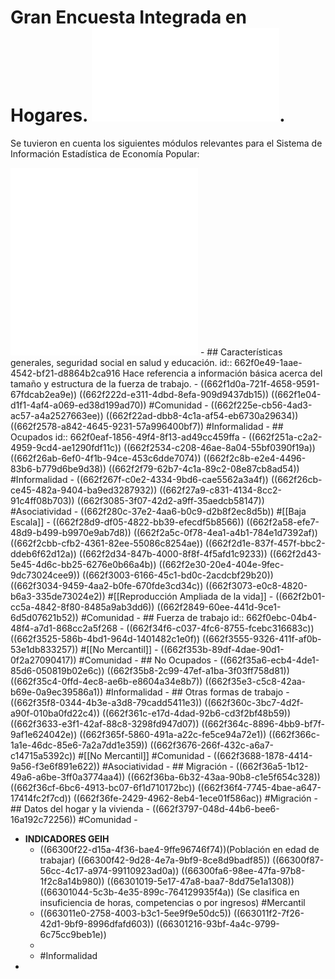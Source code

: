 # Gran Encuesta Integrada en Hogares.  ![Documentacion.pdf](../assets/Documentacion-GEIH-2024_1714363088345_0.pdf).
Se tuvieron en cuenta los siguientes módulos relevantes para el Sistema de Información Estadística de Economía Popular:

![metodologia_GEIH-01_V9.pdf](../assets/metodologia_GEIH-01_V9_1714425419043_0.pdf)
![metodologia_informalidad GEIH.pdf](../assets/metodologia_informalidad_GEIH_1714426289886_0.pdf)
	- ## Características generales, seguridad social en salud y educación. 
	  id:: 662f0e49-1aae-4542-bf21-d8864b2ca916
	  Hace referencia a información básica acerca del tamaño y estructura de la fuerza de trabajo.
		- ((662f1d0a-721f-4658-9591-67fdcab2ea9e)) 
		  ((662f222d-e311-4dbd-8efa-909d9437db15))
		  ((662f1e04-d1f1-4af4-a069-ed38d199ad70)) 
		  #Comunidad
		- ((662f225e-cb56-4ad3-ac57-a4a2527663ee))
		  ((662f22ad-dbb8-4c1a-af54-eb6730a29634))
		  ((662f2578-a842-4645-9231-57a996400bf7))
		  #Informalidad
	- ## Ocupados
	  id:: 662f0eaf-1856-49f4-8f13-ad49cc459ffa
		- ((662f251a-c2a2-4959-9cd4-ae1290fdf11c))
		  ((662f2534-c208-46ae-8a04-55bf0390f19a))
		  ((662f26ab-6ef0-4f1b-94ce-453c6dde7074))
		  ((662f2c8b-e2e4-4496-83b6-b779d6be9d38))
		  ((662f2f79-62b7-4c1a-89c2-08e87cb8ad54))
		  #Informalidad
		- ((662f267f-c0e2-4334-9bd6-cae5562a3a4f))
		  ((662f26cb-ce45-482a-9404-ba9ed3287932))
		  ((662f27a9-c831-4134-8cc2-91c4ff08b703))
		  ((662f3085-3f07-42d2-a9ff-35aedcb58147))
		  #Asociatividad
		- ((662f280c-37e2-4aa6-b0c9-d2b8f2ec8d5b))
		  #[[Baja Escala]]
		- ((662f28d9-df05-4822-bb39-efecdf5b8566))
		  ((662f2a58-efe7-48d9-b499-b9970e9ab7d8))
		  ((662f2a5c-0f78-4ea1-a4b1-784e1d7392af))
		  ((662f2cbb-cfb2-4361-82ee-55086c8254ae))
		  ((662f2d1e-837f-457f-bbc2-ddeb6f62d12a))
		  ((662f2d34-847b-4000-8f8f-4f5afd1c9233))
		  ((662f2d43-5e45-4d6c-bb25-6276e0b66a4b))
		  ((662f2e30-20e4-404e-9fec-9dc73024cee9))
		  ((662f3003-6166-45c1-bd0c-2acdcbf29b20))
		  ((662f3034-9459-4aa2-b0fe-670fde3cd34c))
		  ((662f3073-e0c8-4820-b6a3-335de73024e2))
		  #[[Reproducción Ampliada de la vida]]
		- ((662f2b01-cc5a-4842-8f80-8485a9ab3dd6))
		  ((662f2849-60ee-441d-9ce1-6d5d07621b52))
		  #Comunidad
	- ## Fuerza de trabajo
	  id:: 662f0ebc-04b4-48f4-a7d1-868cc2a5f268
		- ((662f34f6-c037-4fc6-8755-fcebc316683c))
		  ((662f3525-586b-4bd1-964d-1401482c1e0f))
		  ((662f3555-9326-411f-af0b-53e1db833257))
		  #[[No Mercantil]]
		- ((662f353b-89df-4dae-90d1-0f2a27090417))
		  #Comunidad
	- ## No Ocupados
		- ((662f35a6-ecb4-4de1-85d6-050819b02e6c))
		  ((662f35b8-2c99-47ef-a1ba-3f03ff758d81))
		  ((662f35c4-0ffd-4ec8-ae6b-e8604a34e8b7))
		  ((662f35e3-c5c8-42aa-b69e-0a9ec39586a1))
		  #Informalidad
	- ## Otras formas de trabajo
		- ((662f35f8-0344-4b3e-a3d8-79cadd5411e3))
		  ((662f360c-3bc7-4d2f-a90f-010ba0fd22c4))
		  ((662f361c-e17d-4dad-92b6-cd3f2bf48b59))
		  ((662f3633-e3f1-42af-88c8-3298fd947d07))
		  ((662f364c-8896-4bb9-bf7f-9af1e624042e))
		  ((662f365f-5860-491a-a22c-fe5ce94a72e1))
		  ((662f366c-1a1e-46dc-85e6-7a2a7dd1e359))
		  ((662f3676-266f-432c-a6a7-c14715a5392c))
		  #[[No Mercantil]] #Comunidad
		- ((662f3688-1878-4414-9a56-f3e6f891e622))
		  #Asociatividad
	- ## Migración
		- ((662f36a5-1b12-49a6-a6be-3ff0a3774aa4))
		  ((662f36ba-6b32-43aa-90b8-c1e5f654c328))
		  ((662f36cf-6bc6-4913-bc07-6f1d710172bc))
		  ((662f36f4-7745-4bae-a647-17414fc2f7cd))
		  ((662f36fe-2429-4962-8eb4-1ece01f586ac))
		  #Migración
	- ## Datos del hogar y la vivienda
		- ((662f3797-048d-44b6-bee6-16a192c72256))
		  #Comunidad
	-
- **INDICADORES GEIH**
	- ((66300f22-d15a-4f36-bae4-9ffe96746f74))(Población en edad de trabajar)
	  ((66300f42-9d28-4e7a-9bf9-8ce8d9badf85))
	  ((66300f87-56cc-4c17-a974-99110923ad0a))
	  ((66300fa6-98ee-47fa-97b8-1f2c8a14b980))
	  ((66301019-5e17-47a8-baa7-8dd75e1a1308))
	  ((66301044-5c3b-4e35-899c-764129935f4a)) (Se clasifica en insuficiencia de horas, competencias o por ingresos)
	  #Mercantil
	- ((663011e0-2758-4003-b3c1-5ee9f9e50dc5))
	  ((663011f2-7f26-42d1-9bf9-8996dfafd603))
	  ((66301216-93bf-4a4c-9799-6c75cc9beb1e))
	-
	- #Informalidad
-